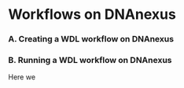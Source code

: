 # Workflows on DNAnexus

### A. Creating a WDL workflow on DNAnexus&#x20;

### B. Running a WDL workflow on DNAnexus

Here we&#x20;
